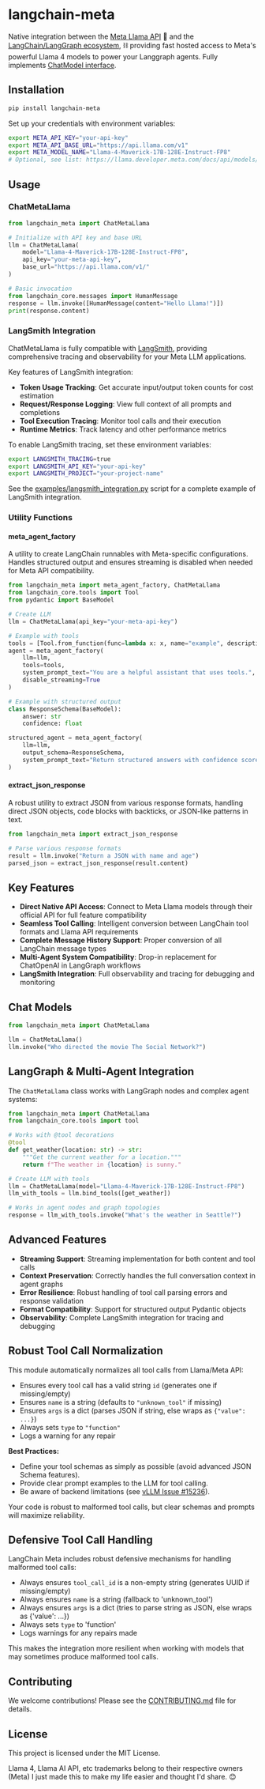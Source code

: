 # langchain-meta

Native integration between the [Meta Llama API](https://www.llama.com/products/llama-api/) 🦙 and the [LangChain/LangGraph ecosystem](https://www.langchain.com/), ⛓ providing fast hosted access to Meta's powerful Llama 4 models to power your Langgraph agents.
Fully implements [ChatModel interface](https://python.langchain.com/docs/concepts/chat_models/).

## Installation

```bash
pip install langchain-meta
```

Set up your credentials with environment variables:

```bash
export META_API_KEY="your-api-key"
export META_API_BASE_URL="https://api.llama.com/v1"
export META_MODEL_NAME="Llama-4-Maverick-17B-128E-Instruct-FP8"
# Optional, see list: https://llama.developer.meta.com/docs/api/models/
```

## Usage

### ChatMetaLlama

```python
from langchain_meta import ChatMetaLlama

# Initialize with API key and base URL
llm = ChatMetaLlama(
    model="Llama-4-Maverick-17B-128E-Instruct-FP8",
    api_key="your-meta-api-key",
    base_url="https://api.llama.com/v1/"
)

# Basic invocation
from langchain_core.messages import HumanMessage
response = llm.invoke([HumanMessage(content="Hello Llama!")])
print(response.content)
```

### LangSmith Integration

ChatMetaLlama is fully compatible with [LangSmith](https://smith.langchain.com/), providing comprehensive tracing and observability for your Meta LLM applications.

Key features of LangSmith integration:

- **Token Usage Tracking**: Get accurate input/output token counts for cost estimation
- **Request/Response Logging**: View full context of all prompts and completions
- **Tool Execution Tracing**: Monitor tool calls and their execution
- **Runtime Metrics**: Track latency and other performance metrics

To enable LangSmith tracing, set these environment variables:

```bash
export LANGSMITH_TRACING=true
export LANGSMITH_API_KEY="your-api-key"
export LANGSMITH_PROJECT="your-project-name"
```

See the [examples/langsmith_integration.py](./examples/langsmith_integration.py) script for a complete example of LangSmith integration.

### Utility Functions

#### meta_agent_factory

A utility to create LangChain runnables with Meta-specific configurations. Handles structured output and ensures streaming is disabled when needed for Meta API compatibility.

```python
from langchain_meta import meta_agent_factory, ChatMetaLlama
from langchain_core.tools import Tool
from pydantic import BaseModel

# Create LLM
llm = ChatMetaLlama(api_key="your-meta-api-key")

# Example with tools
tools = [Tool.from_function(func=lambda x: x, name="example", description="Example tool")]
agent = meta_agent_factory(
    llm=llm,
    tools=tools,
    system_prompt_text="You are a helpful assistant that uses tools.",
    disable_streaming=True
)

# Example with structured output
class ResponseSchema(BaseModel):
    answer: str
    confidence: float

structured_agent = meta_agent_factory(
    llm=llm,
    output_schema=ResponseSchema,
    system_prompt_text="Return structured answers with confidence scores."
)
```

#### extract_json_response

A robust utility to extract JSON from various response formats, handling direct JSON objects, code blocks with backticks, or JSON-like patterns in text.

```python
from langchain_meta import extract_json_response

# Parse various response formats
result = llm.invoke("Return a JSON with name and age")
parsed_json = extract_json_response(result.content)
```

## Key Features

- **Direct Native API Access**: Connect to Meta Llama models through their official API for full feature compatibility
- **Seamless Tool Calling**: Intelligent conversion between LangChain tool formats and Llama API requirements
- **Complete Message History Support**: Proper conversion of all LangChain message types
- **Multi-Agent System Compatibility**: Drop-in replacement for ChatOpenAI in LangGraph workflows
- **LangSmith Integration**: Full observability and tracing for debugging and monitoring

## Chat Models

```python
from langchain_meta import ChatMetaLlama

llm = ChatMetaLlama()
llm.invoke("Who directed the movie The Social Network?")
```

## LangGraph & Multi-Agent Integration

The `ChatMetaLlama` class works with LangGraph nodes and complex agent systems:

```python
from langchain_meta import ChatMetaLlama
from langchain_core.tools import tool

# Works with @tool decorations
@tool
def get_weather(location: str) -> str:
    """Get the current weather for a location."""
    return f"The weather in {location} is sunny."

# Create LLM with tools
llm = ChatMetaLlama(model="Llama-4-Maverick-17B-128E-Instruct-FP8")
llm_with_tools = llm.bind_tools([get_weather])

# Works in agent nodes and graph topologies
response = llm_with_tools.invoke("What's the weather in Seattle?")
```

## Advanced Features

- **Streaming Support**: Streaming implementation for both content and tool calls
- **Context Preservation**: Correctly handles the full conversation context in agent graphs
- **Error Resilience**: Robust handling of tool call parsing errors and response validation
- **Format Compatibility**: Support for structured output Pydantic objects
- **Observability**: Complete LangSmith integration for tracing and debugging

## Robust Tool Call Normalization

This module automatically normalizes all tool calls from Llama/Meta API:

- Ensures every tool call has a valid string `id` (generates one if missing/empty)
- Ensures `name` is a string (defaults to `"unknown_tool"` if missing)
- Ensures `args` is a dict (parses JSON if string, else wraps as `{"value": ...}`)
- Always sets `type` to `"function"`
- Logs a warning for any repair

**Best Practices:**

- Define your tool schemas as simply as possible (avoid advanced JSON Schema features).
- Provide clear prompt examples to the LLM for tool calling.
- Be aware of backend limitations (see [vLLM Issue #15236](https://github.com/vllm-project/vllm/issues/15236)).

Your code is robust to malformed tool calls, but clear schemas and prompts will maximize reliability.

## Defensive Tool Call Handling

LangChain Meta includes robust defensive mechanisms for handling malformed tool calls:

- Always ensures `tool_call_id` is a non-empty string (generates UUID if missing/empty)
- Always ensures `name` is a string (fallback to 'unknown_tool')
- Always ensures `args` is a dict (tries to parse string as JSON, else wraps as {'value': ...})
- Always sets `type` to 'function'
- Logs warnings for any repairs made

This makes the integration more resilient when working with models that may sometimes produce malformed tool calls.

## Contributing

We welcome contributions! Please see the [CONTRIBUTING.md](CONTRIBUTING.md) file for details.

## License

This project is licensed under the MIT License.

Llama 4, Llama AI API, etc trademarks belong to their respective owners (Meta)
I just made this to make my life easier and thought I'd share. 😊
